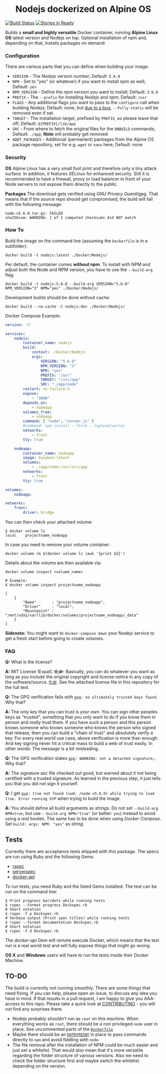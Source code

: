 <h1 align="center">
	Nodejs dockerized on Alpine OS
</h1>

[![Build Status](https://travis-ci.org/franz-josef-kaiser/Docker-Alpine-Nodejs.svg?branch=master)](https://travis-ci.org/franz-josef-kaiser/Docker-Alpine-Nodejs)
[![Stories in Ready](https://badge.waffle.io/franz-josef-kaiser/filterama.png?label=ready&title=Ready)](https://waffle.io/franz-josef-kaiser/filterama)

Builds a **small and highly versatile** Docker container, running **Alpine Linux OS** latest version 
and Nodejs on top. Optional installation of npm and, depending on that, installs packages 
on demand.

### Configuration

There are various parts that you can define when building your image:

 * `VERSION` - The _Nodejs_ version number; 
 Default: `5.6.0`
 * `NPM` - Set to "yes" (or whatever) if you want to install _npm_ as well; 
 Default: `yes`
 * `NPM_VERSION` - Define the _npm_ version you want to install; 
 Default: `3.6.0`
 * `PREFIX` - The `--prefix` for installing _Nodejs_ and _npm_; 
 Default: `/usr`
 * `FLAGS` - Any additional flags you want to pass to the `configure` call when building _Nodejs_; 
 Default: none, but [due to a bug](https://github.com/nodejs/node-v0.x-archive/wiki/statically-linked-executable), 
 `--fully-static` will be removed even if set.
 * `TARGET` - The installation target, prefixed by `PREFIX`, so please leave that off; 
 Default: `${PREFIX}/lib/app`
 * `SRC` - From where to fetch the original files for the `ONBUILD` commands; 
 Default: `./app`; **Note** will probably get removed
 * `ADDT_PACKAGES` - Additional (permanent) packages from the Alpine OS package repository, 
 set for e.g. `wget` or `nano` here; 
 Default: none

### Security

**OS** Alpine Linux has a very small foot print and therefore only a tiny attack surface. 
In addition, it features SELinux for enhanced security. Still it is recommended to 
have a firewall, proxy or load balancer in front of your Node servers to not expose 
them directly to the public.

**Packages** The download gets verified using _GNU Privacy Guard_/gpg. That means that 
if the source repo should get compromised, the build will fail with the 
following message:

```shell
node-v5.6.0.tar.gz: FAILED
sha256sum: WARNING: 1 of 1 computed checksums did NOT match
```

### How To

Build the image on the command line (assuming the `Dockerfile` is in a subfolder):

    docker build -t nodejs:latest ./Docker/Nodejs/

Per default, the container comes **without npm**. To install with NPM and adjust 
both the Node and NPM version, you have to use the `--build-arg` flag:

    docker build -t nodejs:5.6.0 --build-arg VERSION="5.6.0" NPM_VERSION="3" NPM="yes" ./Docker/Nodejs/

Development builds should be done without cache:

    docker build --no-cache -t nodejs:dev ./Docker/Nodejs/

Docker Compose Example:

```yml
version: '2'

services:
    nodejs:
        container_name: nodejs
        build:
            context: ./Docker/Nodejs
            args:
                VERSION: "5.6.0"
                NPM_VERSION: "3"
                NPM: "yes"
                PREFIX: "/usr"
                TARGET: "/src/app"
                SRC: "./app/node"
        restart: on-failure:3
        expose:
            - "3000"
        depends_on:
            - nodeapp
        volumes_from:
            - nodeapp
        command: [ "node", "server.js" ]
        #command: npm install --force --loglevel=error
        networks:
            - front
        tty: true

    nodeapp:
        container_name: nodeapp
        image: busybox:latest
        volumes:
            - ./app/node:/usr/src/app
        networks:
            - front
        tty: true

volumes:
	nodeapp:

networks:
    front:
        driver: bridge
```

You can then check your attached volume:

```shell
$ docker volume ls
local    projectname_nodeapp
```

In case you need to remove your volume container:

```shell
docker volume rm $(docker volume ls |awk '{print $2}')
```

Details about the volume are then available via:

```shell
docker volume inspect <volume_name>

# Example:
$ docker volume inspect projectname_nodeapp

[
    {
        "Name"       : "projectname_nodeapp",
        "Driver"     : "local",
        "Mountpoint" : "/mnt/sda1/var/lib/docker/volumes/projectname_nodeapp/_data"
    }
]
```

**Sidenote:** You might want to `docker-compose down` your Nodejs service 
to get a fresh start before going to create volumes.

### FAQ

**Q:** What is the license?

**A:** MIT License (Expat). **tl;dr**: Basically, you can do whatever you 
want as long as you include the original copyright and license notice in any copy 
of the software/source. [tl;dr](https://tldrlegal.com/license/mit-license). See 
the attached license file in this repository for the full text.

**Q:** The GPG verification fails with `gpg: no ultimately trusted keys found`. Why that?

**A:** The only key that you can trust is _your own_. You can sign other peoples
keys as "trusted", something that you only want to do if you know them in person 
and _really_ trust them. If you have such a person and this person knows someone 
who knows someone who knows the person who signed that release, then you can 
build a "chain of trust" and absolutely verify a key. For every real world use 
case, above verification is more than enough. And key signing never hit a critical 
mass to build a web of trust easily. In other words: The message is a bit misleading.

**Q:** The GPG verification states `gpg: WARNING: not a detached signature;`. Why that?

**A:** The signature asc file checked out good, but warned about it not being 
certified with a trusted signature. As learned in the previous step, it just 
tells you that you did not sign it yourself.

**Q:** I get `gyp: true not found (cwd: /node-v5.6.0) while trying to load true. Error running GYP`
when trying to build the image.

**A:** You should define all build arguments as _strings_. Do not set `--build-arg NPM=true`, but 
use `--build-arg NPM="true"` (or better: `yes`) instead to avoid using a _real_ boolen. 
The same has to be done when using _Docker Compose_. Set `build: args: NPM: "yes"` as _string_.

## Tests

Currently there are acceptance tests shipped with this package. The specs 
are run using Ruby and the following Gems:

 * [rspec](https://rubygems.org/gems/rspec)
 * [serverspec](https://rubygems.org/gems/serverspec)
 * [docker-api](https://rubygems.org/gems/docker-api)

To run tests, you need Ruby and the listed Gems installed. The test can 
be run on the command line:

```shell
$ Print progress bar/dots while running tests
$ rspec --format progress Dockspec.rb
# Short notation
$ rspec -f p Dockspec.rb
# Verbose output (Print spec titles) while running tests
$ rspec --format documentation Dockspec.rb
# Short notation
$ rspec -f d Dockspec.rb
```

The _docker-api_ Gem will remote execute Docker, which means that the test run 
is a real world test and will fully expose things that might go wrong.

**OS X** and **Windows** users will have to run the tests inside their Docker Machine.

## TO-DO

The build is currently not running smoothly. There are some things that need fixing. 
If you can help, please open an issue, to discuss any idea you have in mind. If that 
results in a pull request, I am happy to give you AAA-access to this repo. Please take a 
quick look at [CONTRIBUTING](CONTRIBUTING.md) - you will not find any surprises there. 

 * Nodejs probably shouldn't run as `root` on this machine. When everything works as `root`, 
 there should be a non privileged `node` user in place. See uncommented parts of the [`Dockerfile`](Dockerfile)
 * Maybe there should be an [`ENTRYPOINT`](docker-entrypoint.sh) in place to pass commands directly 
 to `npm` and avoid fiddling with `node`.
 * The file removal after the installation of NPM could be much easier and just set a whitelist.
 That would also mean that it's more versatile regarding the folder structure of various versions.
 Also we need to check the folder structure first and maybe switch the whitelist depending on the version.
